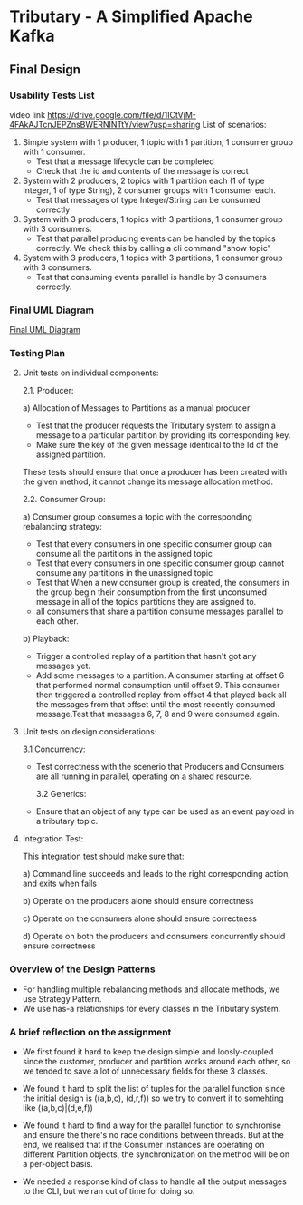 # Tributary - A Simplified Apache Kafka

## Final Design

### Usability Tests List
video link https://drive.google.com/file/d/1ICtVjM-4FAkAJTcnJEPZnsBWERNINTtY/view?usp=sharing
List of scenarios:

1. Simple system with 1 producer, 1 topic with 1 partition, 1 consumer group with 1 consumer.
   - Test that a message lifecycle can be completed
   - Check that the id and contents of the message is correct
2. System with 2 producers, 2 topics with 1 partition each (1 of type Integer, 1 of type String), 2 consumer groups with 1 consumer each.
   - Test that messages of type Integer/String can be consumed correctly
3. System with 3 producers, 1 topics with 3 partitions, 1 consumer group with 3 consumers.
   - Test that parallel producing events can be handled by the topics correctly. We check this by calling a cli command "show topic"
4. System with 3 producers, 1 topics with 3 partitions, 1 consumer group with 3 consumers.
   - Test that consuming events parallel is handle by 3 consumers correctly.

### Final UML Diagram

[Final UML Diagram](FinalUML.pdf)

### Testing Plan

2. Unit tests on individual components:

   2.1. Producer:

   a) Allocation of Messages to Partitions as a manual producer

   - Test that the producer requests the Tributary system to assign a message to a particular partition by providing its corresponding key.
   - Make sure the key of the given message identical to the Id of the assigned partition.

   These tests should ensure that once a producer has been created with the given method, it cannot change its message allocation method.

   2.2. Consumer Group:

   a) Consumer group consumes a topic with the corresponding rebalancing strategy:

   - Test that every consumers in one specific consumer group can consume all the partitions in the assigned topic
   - Test that every consumers in one specific consumer group cannot consume any partitions in the unassigned topic
   - Test that When a new consumer group is created, the consumers in the group begin their consumption from the first unconsumed message in all of the topics partitions they are assigned to.
   - all consumers that share a partition consume messages parallel to each other.

   b) Playback:

   - Trigger a controlled replay of a partition that hasn't got any messages yet.
   - Add some messages to a partition. A consumer starting at offset 6 that performed normal consumption until offset 9. This consumer then triggered a controlled replay from offset 4 that played back all the messages from that offset until the most recently consumed message.Test that messages 6, 7, 8 and 9 were consumed again.

3. Unit tests on design considerations:

   3.1 Concurrency:

   - Test correctness with the scenerio that Producers and Consumers are all running in parallel, operating on a shared resource.

     3.2 Generics:

   - Ensure that an object of any type can be used as an event payload in a tributary topic.

4. Integration Test:

   This integration test should make sure that:

   a) Command line succeeds and leads to the right corresponding action, and exits when fails

   b) Operate on the producers alone should ensure correctness

   c) Operate on the consumers alone should ensure correctness

   d) Operate on both the producers and consumers concurrently should ensure correctness

### Overview of the Design Patterns

- For handling multiple rebalancing methods and allocate methods, we use Strategy Pattern.
- We use has-a relationships for every classes in the Tributary system.

### A brief reflection on the assignment

- We first found it hard to keep the design simple and loosly-coupled since the customer, producer and partition works around each other, so we tended to save a lot of unnecessary fields for these 3 classes.

- We found it hard to split the list of tuples for the parallel function since the initial design is ((a,b,c), (d,r,f)) so we try to convert it to somehting like ((a,b,c)|(d,e,f))

- We found it hard to find a way for the parallel function to synchronise and ensure the there's no race conditions between threads. But at the end, we realised that if the Consumer instances are operating on different Partition objects, the synchronization on the method will be on a per-object basis.

- We needed a response kind of class to handle all the output messages to the CLI, but we ran out of time for doing so.
